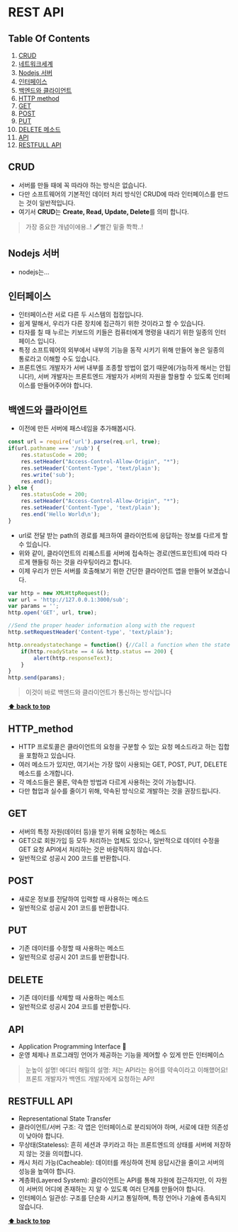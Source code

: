 # REST API

## Table Of Contents

1. [CRUD](#CRUD)
1. [네트워크세계](#네트워크세계)
1. [Nodejs 서버](#Nodejs-서버)
1. [인터페이스](#인터페이스)
1. [백엔드와 클라이언트](#백엔드와-클라이언트)
1. [HTTP method](#http-method)
1. [GET](#get)
1. [POST](#post)
1. [PUT](#put)
1. [DELETE 메소드](#delete)
1. [API](#api)
1. [RESTFULL API](#restfull-api)


## CRUD
- 서버를 만들 때에 꼭 따라야 하는 방식은 없습니다.
- 다만 소프트웨어의 기본적인 데이터 처리 방식인 CRUD에 따라 인터페이스를 만드는 것이 일반적입니다.
- 여기서 **CRUD**는 **Create, Read, Update, Delete**를 의미 합니다.
> 가장 중요한 개념이에용..! 🖍️빨간 밑줄 쫙쫙..!

## Nodejs 서버
- nodejs는...

## 인터페이스
- 인터페이스란 서로 다른 두 시스템의 접접입니다.
- 쉽게 말해서, 우리가 다른 장치에 접근하기 위한 것이라고 할 수 있습니다.
- 타자를 칠 때 누르는 키보드의 키들은 컴퓨터에게 명령을 내리기 위한 일종의 인터페이스 입니다.
- 특정 소프트웨어의 외부에서 내부의 기능을 동작 시키기 위해 만들어 놓은 일종의 통로라고 이해할 수도 있습니다.
- 프론트엔드 개발자가 서버 내부를 조종할 방법이 없기 때문에(가능하게 해서는 안됩니다!), 서버 개발자는 프론트엔드 개발자가 서버의 자원을 할용할 수 있도록 인터페이스를 만들어주어야 합니다.   

## 백엔드와 클라이언트
- 이전에 만든 서버에 패스네임을 추가해봅시다.

```js
const url = require('url').parse(req.url, true);
if(url.pathname === '/sub') {
    res.statusCode = 200;
    res.setHeader("Access-Control-Allow-Origin", "*");
    res.setHeader('Content-Type', 'text/plain');
    res.write('sub');
    res.end();
} else {
    res.statusCode = 200;
    res.setHeader("Access-Control-Allow-Origin", "*");
    res.setHeader('Content-Type', 'text/plain');
    res.end('Hello World\n');
}
```

- url로 전달 받는 path의 경로를 체크하여 클라이언트에 응답하는 정보를 다르게 할 수 있습니다.
- 위와 같이, 클라이언트의 리퀘스트를 서버에 접속하는 경로(엔드포인트)에 따라 다르게 핸들링 하는 것을 라우팅이라고 합니다.
- 이제 우리가 만든 서버를 호출해보기 위한 간단한 클라이언트 앱을 만들어 보겠습니다.

```js
var http = new XMLHttpRequest();
var url = 'http://127.0.0.1:3000/sub';
var params = '';
http.open('GET', url, true);

//Send the proper header information along with the request
http.setRequestHeader('Content-type', 'text/plain');

http.onreadystatechange = function() {//Call a function when the state changes.
    if(http.readyState == 4 && http.status == 200) {
        alert(http.responseText);
    }
}
http.send(params);

```

> 이것이 바로 백엔드와 클라이언트가 통신하는 방식입니다

**[⬆ back to top](#table-of-contents)**

## HTTP_method

- HTTP 프로토콜은 클라이언트의 요청을 구분할 수 있는 요청 메소드라고 하는 집합을 포함하고 있습니다.
- 여러 메소드가 있지만, 여기서는 가장 많이 사용되는 GET, POST, PUT, DELETE 메소드를 소개합니다.
- 각 메소드들은 물론, 약속한 방법과 다르게 사용하는 것이 가능합니다.
- 다만 협업과 실수를 줄이기 위해, 약속된 방식으로 개발하는 것을 권장드립니다.

## GET
- 서버의 특정 자원(데이터 등)을 받기 위해 요청하는 메소드
- GET으로 회원가입 등 모두 처리하는 업체도 있으나, 일반적으로 데이터 수정을 GET 요청 API에서 처리하는 것은 바람직하지 않습니다.
- 일반적으로 성공시 200 코드를 반환합니다.

## POST
- 새로운 정보를 전달하여 입력할 때 사용하는 메소드
- 일반적으로 성공시 201 코드를 반환합니다.

## PUT
- 기존 데이터를 수정할 때 사용하는 메소드
- 일반적으로 성공시 201 코드를 반환합니다.

## DELETE
- 기존 데이터를 삭제할 때 사용하는 메소드
- 일반적으로 성공시 204 코드를 반환합니다.

## API 
- Application Programming Interface 🤙
- 운영 체제나 프로그래밍 언어가 제공하는 기능을 제어할 수 있게 만든 인터페이스
> 눈높이 설명!
> 에디터 해밀의 설명: 저는 API라는 용어를 약속이라고 이해했어요! 프론트 개발자가 백엔드 개발자에게 요청하는 API!

## RESTFULL API
- Representational State Transfer
- 클라이언트/서버 구조: 각 앱은 인터페이스로 분리되어야 하며, 서로에 대한 의존성이 낮아야 합니다.
- 무상태(Stateless): 흔히 세션과 쿠키라고 하는 프론트엔드의 상태를 서버에 저장하지 않는 것을 의미합니다.
- 캐시 처리 가능(Cacheable): 데이터를 캐싱하여 전체 응답시간을 줄이고 서버의 성능을 높여야 합니다.
- 계층화(Layered System): 클라이언트는 API를 통해 자원에 접근하지만, 이 자원이 서버의 어디에 존재하는 지 알 수 있도록 여러 단계를 만들어야 합니다.
- 인터페이스 일관성: 구조를 단순화 시키고 통일하며, 특정 언어나 기술에 종속되지 않습니다.

**[⬆ back to top](#table-of-contents)**